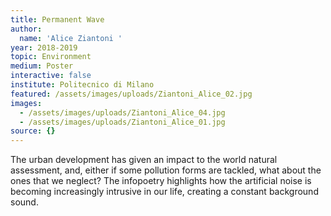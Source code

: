 ```yaml
---
title: Permanent Wave
author:
  name: 'Alice Ziantoni '
year: 2018-2019
topic: Environment
medium: Poster
interactive: false
institute: Politecnico di Milano
featured: /assets/images/uploads/Ziantoni_Alice_02.jpg
images:
  - /assets/images/uploads/Ziantoni_Alice_04.jpg
  - /assets/images/uploads/Ziantoni_Alice_01.jpg
source: {}
---
```

The urban development has given an impact to the world natural assessment, and, either if some pollution forms are tackled, what about the ones that we neglect? The infopoetry highlights how the artificial noise is becoming increasingly intrusive in our life, creating a constant background sound.
